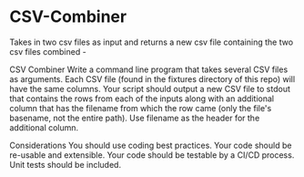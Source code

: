 # CSV-Combiner

Takes in two csv files as input and returns a new csv file containing the two csv files combined - 

CSV Combiner
Write a command line program that takes several CSV files as arguments. Each CSV file (found in the fixtures directory of this repo) will have the same columns. Your script should output a new CSV file to stdout that contains the rows from each of the inputs along with an additional column that has the filename from which the row came (only the file's basename, not the entire path). Use filename as the header for the additional column.

Considerations
You should use coding best practices. Your code should be re-usable and extensible.
Your code should be testable by a CI/CD process.
Unit tests should be included.

